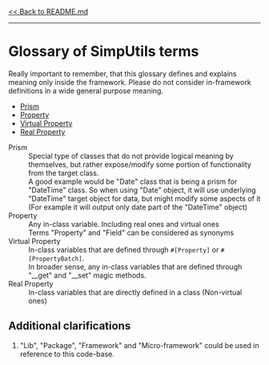 [<< Back to README.md](../README.md)

----

# Glossary of SimpUtils terms

Really important to remember, that this glossary defines and explains meaning only 
inside the framework. Please do not consider in-framework definitions in a wide
general purpose meaning.

 * [Prism](#term-prism)
 * [Property](#term-property)
 * [Virtual Property](#term-virtual-property)
 * [Real Property](#term-real-property)


<dl>
    <dt id="term-prism">Prism</dt>
    <dd>
        Special type of classes that do not provide logical meaning by themselves,
        but rather expose/modify some portion of functionality from the target class.
    </dd>
    <dd>
        A good example would be "Date" class that is being a prism for "DateTime" class.
        So when using "Date" object, it will use underlying "DateTime" target object 
        for data, but might modify some aspects of it (For example it will output 
        only date part of the "DateTime" object)
    </dd>
    <dt id="term-property">Property</dt>
    <dd>
        Any in-class variable. Including real ones and virtual ones
    </dd>
    <dd>
        Terms "Property" and "Field" can be considered as synonyms
    </dd>
    <dt id="term-virtual-property">Virtual Property</dt>
    <dd>
        In-class variables that are defined through <code>#[Property]</code> or <code>#[PropertyBatch]</code>.
    </dd>
    <dd>
        In broader sense, any in-class variables that are defined through 
        "__get" and "__set" magic methods.
    </dd>
    <dt id="term-real-property">Real Property</dt>
    <dd>
        In-class variables that are directly defined in a class (Non-virtual ones)
    </dd>
</dl>

## Additional clarifications

 1. "Lib", "Package", "Framework" and "Micro-framework" could be used in reference 
    to this code-base.
